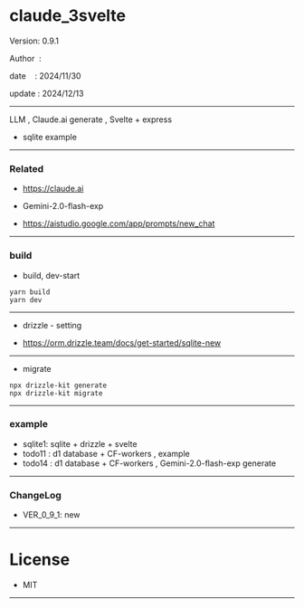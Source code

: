 ﻿# claude_3svelte

 Version: 0.9.1

 Author  :
 
 date    : 2024/11/30

 update : 2024/12/13  

***

LLM , Claude.ai generate , Svelte + express

* sqlite example

***
### Related

* https://claude.ai

* Gemini-2.0-flash-exp
* https://aistudio.google.com/app/prompts/new_chat

***
### build

* build, dev-start

```
yarn build
yarn dev
```

***
* drizzle - setting

* https://orm.drizzle.team/docs/get-started/sqlite-new

***
* migrate
```
npx drizzle-kit generate
npx drizzle-kit migrate
```

***
### example

* sqlite1: sqlite + drizzle + svelte
* todo11 : d1 database + CF-workers , example
* todo14 : d1 database + CF-workers , Gemini-2.0-flash-exp generate
***
### ChangeLog

* VER_0_9_1: new

*** 
# License

* MIT

***

